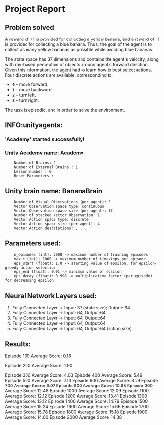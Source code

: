 # Project Report

## Problem solved:
A reward of +1 is provided for collecting a yellow banana, and a reward of -1 is provided for collecting a blue banana.  Thus, the goal of the agent is to collect as many yellow bananas as possible while avoiding blue bananas.  

The state space has 37 dimensions and contains the agent's velocity, along with ray-based perception of objects around agent's forward direction.  Given this information, the agent had to learn how to best select actions.  Four discrete actions are available, corresponding to:
- **`0`** - move forward.
- **`1`** - move backward.
- **`2`** - turn left.
- **`3`** - turn right.

The task is episodic, and in order to solve the environment.

## INFO:unityagents:
### 'Academy' started successfully!
### Unity Academy name: Academy
        Number of Brains: 1
        Number of External Brains : 1
        Lesson number : 0
        Reset Parameters :
		
## Unity brain name: BananaBrain
        Number of Visual Observations (per agent): 0
        Vector Observation space type: continuous
        Vector Observation space size (per agent): 37
        Number of stacked Vector Observation: 1
        Vector Action space type: discrete
        Vector Action space size (per agent): 4
        Vector Action descriptions: , , , 

## Parameters used:
        n_episodes (int): 2000 -> maximum number of training episodes
        max_t (int): 1000 -> maximum number of timesteps per episode
        eps_start (float): 1.0 -> starting value of epsilon, for epsilon-greedy action selection
        eps_end (float): 0.01 -> minimum value of epsilon
        eps_decay (float): 0.998 -> multiplicative factor (per episode) for decreasing epsilon

## Neural Network Layers used:
1. Fully Connected Layer -> Input: 37 (state size); Output: 64
2. Fully Connected Layer -> Input: 64; Output:64
3. Fully Connected Layer -> Input: 64; Output:64
2. Fully Connected Layer -> Input: 64; Output:64
2. Fully Connected Layer -> Input: 64; Output:64 (action size)

## Results:

Episode 100	Average Score: 0.18

Episode 200	Average Score: 1.90

Episode 300	Average Score: 4.03
Episode 400	Average Score: 5.49
Episode 500	Average Score: 7.13
Episode 600	Average Score: 8.29
Episode 700	Average Score: 8.97
Episode 800	Average Score: 10.65
Episode 900	Average Score: 12.48
Episode 1000	Average Score: 12.09
Episode 1100	Average Score: 12.12
Episode 1200	Average Score: 13.41
Episode 1300	Average Score: 13.12
Episode 1400	Average Score: 14.79
Episode 1500	Average Score: 15.24
Episode 1600	Average Score: 15.66
Episode 1700	Average Score: 15.78
Episode 1800	Average Score: 15.18
Episode 1900	Average Score: 14.00
Episode 2000	Average Score: 14.38




